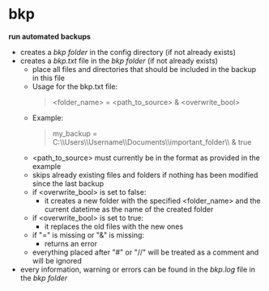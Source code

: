 # bkp

**run automated backups**

* creates a *bkp folder* in the config directory (if not already exists)
* creates a *bkp.txt* file in the *bkp folder* (if not already exists)
    * place all files and directories that should be included in the backup in this file
    * Usage for the bkp.txt file:
        > <folder_name> = <path_to_source> & <overwrite_bool>
    * Example: 
        > my_backup = C:\\\\Users\\\\Username\\\\Documents\\\\important_folder\\\\ & true
    * <path_to_source> must currently be in the format as provided in the example
    * skips already existing files and folders if nothing has been modified since the last backup
    * if <overwrite_bool> is set to false: 
        * it creates a new folder with the specified <folder_name> and the current datetime as the name of the created folder
    * if <overwrite_bool> is set to true: 
        * it replaces the old files with the new ones
    * if "=" is missing or "&" is missing:
        * returns an error
    * everything placed after "#" or "//" will be treated as a comment and will be ignored
* every information, warning or errors can be found in the *bkp.log* file in the *bkp folder*